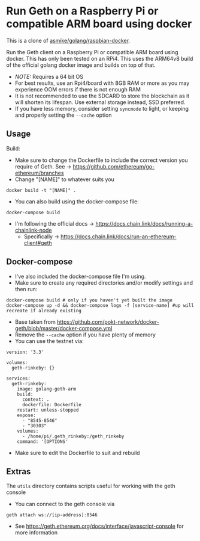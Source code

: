 # Run Geth on a Raspberry Pi or compatible ARM board using docker

This is a clone of [asmike/golang/raspbian-docker](https://github.com/askmike/golang-raspbian-docker).

Run the Geth client on a Raspberry Pi or compatible ARM board using docker. This has only been tested on an RPi4.
This uses the ARM64v8 build of the official golang docker image and builds on top of that.

* *NOTE:* Requires a 64 bit OS
* For best results, use an Rpi4/board with 8GB RAM or more as you may experience OOM errors if there is not enough RAM
* It is not recommended to use the SDCARD to store the blockchain as it will shorten its lifespan. Use external storage instead, SSD preferred.
* If you have less memory, consider setting `syncmode` to light, or keeping and properly setting the `--cache` option

## Usage

Build:
* Make sure to change the Dockerfile to include the correct version you require of Geth. See -> https://github.com/ethereum/go-ethereum/branches
* Change "[NAME]" to whatever suits you
```
docker build -t "[NAME]" .
```
* You can also build using the docker-compose file:
```
docker-compose build
```
* I'm following the official docs -> https://docs.chain.link/docs/running-a-chainlink-node
  * Specifically -> https://docs.chain.link/docs/run-an-ethereum-client#geth

## Docker-compose
* I've also included the docker-compose file I'm using.
* Make sure to create any required directories and/or modify settings and then run:
```
docker-compose build # only if you haven't yet built the image
docker-compose up -d && docker-compose logs -f [service-name] #up will recreate if already existing
```
* Base taken from https://github.com/pokt-network/docker-geth/blob/master/docker-compose.yml
* Remove the `--cache` option if you have plenty of memory
* You can use the testnet via:
```
version: '3.3'

volumes:
  geth-rinkeby: {}

services:
  geth-rinkeby:
    image: golang-geth-arm
    build:
      context: .
      dockerfile: Dockerfile
    restart: unless-stopped
    expose:
      - "8545-8546"
      - "30303"
    volumes:
      - /home/pi/.geth_rinkeby:/geth_rinkeby
    command: '[OPTIONS'
```
* Make sure to edit the Dockerfile to suit and rebuild

## Extras
The `utils` directory contains scripts useful for working with the geth console
* You can connect to the geth console via
```
geth attach ws://[ip-address]:8546
```
* See https://geth.ethereum.org/docs/interface/javascript-console for more information
